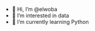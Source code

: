 - 👋 Hi, I’m @elwoba
- 👀 I’m interested in data
- 🌱 I’m currently learning Python


<!---
elwoba/elwoba is a ✨ special ✨ repository because its `README.md` (this file) appears on your GitHub profile.
You can click the Preview link to take a look at your changes.
--->

